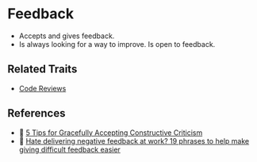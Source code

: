 # Feedback

* Accepts and gives feedback.
* Is always looking for a way to improve. Is open to feedback.

## Related Traits

* [Code Reviews](/code-reviews.md)

## References

* :memo: [5 Tips for Gracefully Accepting Constructive Criticism](https://www.entrepreneur.com/article/250304)
* :memo: [Hate delivering negative feedback at work? 19 phrases to help make giving difficult feedback easier](https://blog.knowyourcompany.com/hate-delivering-negative-feedback-at-work-19-phrases-to-help-make-giving-difficult-feedback-easier-cbd2635cdd56)